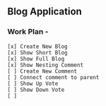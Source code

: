## Blog Application

### Work Plan -

    [x] Create New Blog
    [x] Show Short Blog
    [x] Show Full Blog
    [x] Show Nesting Comment
    [ ] Create New Comment
    [ ] Connect comment to parent
    [ ] Show Up Vote
    [ ] Show Down Vote
    [ ]
